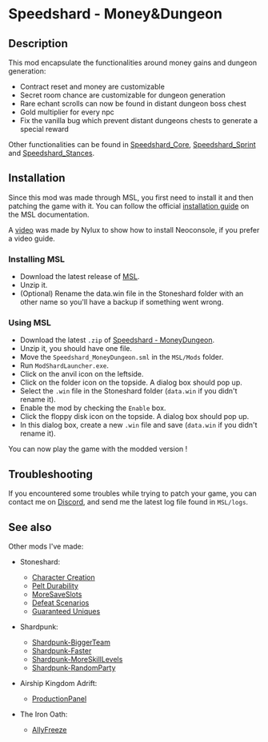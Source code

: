 # Speedshard - Money&Dungeon

## Description

This mod encapsulate the functionalities around money gains and dungeon generation:

- Contract reset and money are customizable
- Secret room chance are customizable for dungeon generation
- Rare echant scrolls can now be found in distant dungeon boss chest
- Gold multiplier for every npc
- Fix the vanilla bug which prevent distant dungeons chests to generate a special reward

Other functionalities can be found in [Speedshard_Core](https://github.com/remyCases/SpeedshardCore), [Speedshard_Sprint](https://github.com/remyCases/SpeedshardSprint) and [Speedshard_Stances](https://github.com/remyCases/SpeedshardStances).

## Installation

Since this mod was made through MSL, you first need to install it and then patching the game with it.
You can follow the official [installation guide](https://modshardteam.github.io/ModShardLauncher/guides/how-to-play-mod.html) on the MSL documentation.

A [video](https://www.youtube.com/watch?v=_J0oJYGi38E&t=13s&ab_channel=Nylux) was made by Nylux to show how to install Neoconsole, if you prefer a video guide.

### Installing MSL

- Download the latest release of [MSL](https://github.com/ModShardTeam/ModShardLauncher).
- Unzip it.
- (Optional) Rename the data.win file in the Stoneshard folder with an other name so you'll have a backup if something went wrong.

### Using MSL

- Download the latest `.zip` of [Speedshard - MoneyDungeon](https://github.com/remyCases/SpeedshardMoneyDungeon/releases).
- Unzip it, you should have one file.
- Move the `Speedshard_MoneyDungeon.sml` in the `MSL/Mods` folder.
- Run `ModShardLauncher.exe`.
- Click on the anvil icon on the leftside.
- Click on the folder icon on the topside. A dialog box should pop up.
- Select the `.win` file in the Stoneshard folder (`data.win` if you didn't rename it).
- Enable the mod by checking the `Enable` box.
- Click the floppy disk icon on the topside. A dialog box should pop up.
- In this dialog box, create a new `.win` file and save (`data.win` if you didn't rename it).

You can now play the game with the modded version !

## Troubleshooting

If you encountered some troubles while trying to patch your game, you can contact me on [Discord](https://discord.com/users/1291700720218931213), and send me the latest log file found in `MSL/logs`.

## See also

Other mods I've made:

- Stoneshard:
  - [Character Creation](https://github.com/remyCases/CharacterCreator)
  - [Pelt Durability](https://github.com/remyCases/Stoneshard-PeltDurability)
  - [MoreSaveSlots](https://github.com/remyCases/Stoneshard-MoreSaveSlots)
  - [Defeat Scenarios](https://github.com/remyCases/Stoneshard-DefeatScenarios)
  - [Guaranteed Uniques](https://github.com/remyCases/GuaranteedUniques)

- Shardpunk:
  - [Shardpunk-BiggerTeam](https://github.com/remyCases/Shardpunk-BiggerTeam)
  - [Shardpunk-Faster](https://github.com/remyCases/Shardpunk-Faster)
  - [Shardpunk-MoreSkillLevels](https://github.com/remyCases/Shardpunk-MoreSkillLevels)
  - [Shardpunk-RandomParty](https://github.com/remyCases/Shardpunk-RandomParty)

- Airship Kingdom Adrift:
  - [ProductionPanel](https://github.com/remyCases/AKAMod_ProdPanel)

- The Iron Oath:
  - [AllyFreeze](https://github.com/remyCases/TheIronOath-AllyFreeze)
